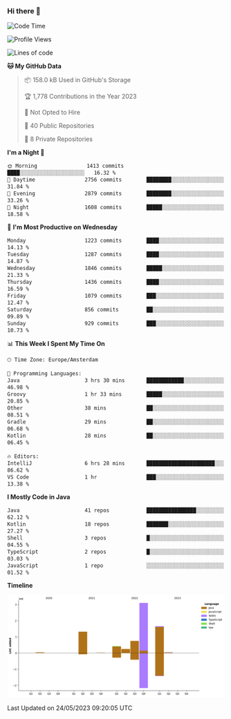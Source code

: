 ### Hi there 👋


<!--START_SECTION:waka-->
![Code Time](http://img.shields.io/badge/Code%20Time-3%2C222%20hrs%2021%20mins-blue)

![Profile Views](http://img.shields.io/badge/Profile%20Views-3-blue)

![Lines of code](https://img.shields.io/badge/From%20Hello%20World%20I%27ve%20Written-7.6%20million%20lines%20of%20code-blue)

**🐱 My GitHub Data** 

> 📦 158.0 kB Used in GitHub's Storage 
 > 
> 🏆 1,778 Contributions in the Year 2023
 > 
> 🚫 Not Opted to Hire
 > 
> 📜 40 Public Repositories 
 > 
> 🔑 8 Private Repositories 
 > 
**I'm a Night 🦉** 

```text
🌞 Morning                1413 commits        ████░░░░░░░░░░░░░░░░░░░░░   16.32 % 
🌆 Daytime                2756 commits        ████████░░░░░░░░░░░░░░░░░   31.84 % 
🌃 Evening                2879 commits        ████████░░░░░░░░░░░░░░░░░   33.26 % 
🌙 Night                  1608 commits        █████░░░░░░░░░░░░░░░░░░░░   18.58 % 
```
📅 **I'm Most Productive on Wednesday** 

```text
Monday                   1223 commits        ████░░░░░░░░░░░░░░░░░░░░░   14.13 % 
Tuesday                  1287 commits        ████░░░░░░░░░░░░░░░░░░░░░   14.87 % 
Wednesday                1846 commits        █████░░░░░░░░░░░░░░░░░░░░   21.33 % 
Thursday                 1436 commits        ████░░░░░░░░░░░░░░░░░░░░░   16.59 % 
Friday                   1079 commits        ███░░░░░░░░░░░░░░░░░░░░░░   12.47 % 
Saturday                 856 commits         ██░░░░░░░░░░░░░░░░░░░░░░░   09.89 % 
Sunday                   929 commits         ███░░░░░░░░░░░░░░░░░░░░░░   10.73 % 
```


📊 **This Week I Spent My Time On** 

```text
🕑︎ Time Zone: Europe/Amsterdam

💬 Programming Languages: 
Java                     3 hrs 30 mins       ████████████░░░░░░░░░░░░░   46.98 % 
Groovy                   1 hr 33 mins        █████░░░░░░░░░░░░░░░░░░░░   20.85 % 
Other                    38 mins             ██░░░░░░░░░░░░░░░░░░░░░░░   08.51 % 
Gradle                   29 mins             ██░░░░░░░░░░░░░░░░░░░░░░░   06.68 % 
Kotlin                   28 mins             ██░░░░░░░░░░░░░░░░░░░░░░░   06.45 % 

🔥 Editors: 
IntelliJ                 6 hrs 28 mins       ██████████████████████░░░   86.62 % 
VS Code                  1 hr                ███░░░░░░░░░░░░░░░░░░░░░░   13.38 % 
```

**I Mostly Code in Java** 

```text
Java                     41 repos            ████████████████░░░░░░░░░   62.12 % 
Kotlin                   18 repos            ███████░░░░░░░░░░░░░░░░░░   27.27 % 
Shell                    3 repos             █░░░░░░░░░░░░░░░░░░░░░░░░   04.55 % 
TypeScript               2 repos             █░░░░░░░░░░░░░░░░░░░░░░░░   03.03 % 
JavaScript               1 repo              ░░░░░░░░░░░░░░░░░░░░░░░░░   01.52 % 
```



**Timeline**

![Lines of Code chart](https://raw.githubusercontent.com/powercasgamer/powercasgamer/master/assets/bar_graph.png)


 Last Updated on 24/05/2023 09:20:05 UTC
<!--END_SECTION:waka-->
